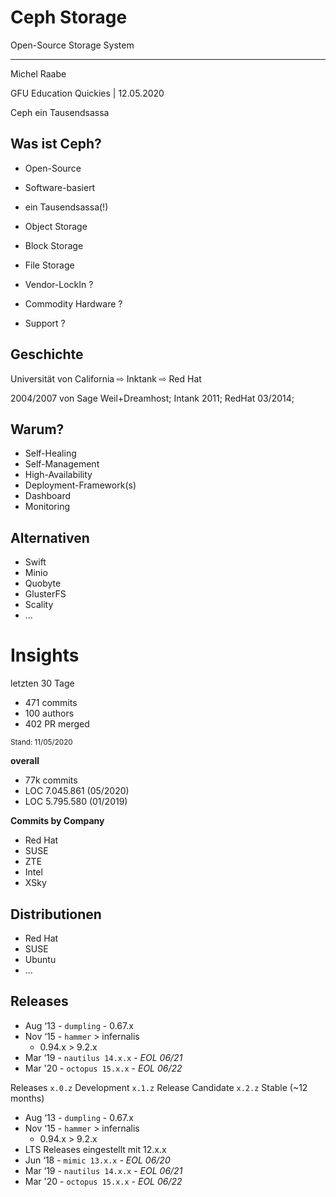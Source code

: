 # Ceph Storage

Open-Source Storage System

* * *

Michel Raabe 

GFU Education Quickies | 12.05.2020

<!-- Note -->
Ceph ein Tausendsassa



## Was ist Ceph?


* Open-Source
* Software-basiert
* ein Tausendsassa(!)


* Object Storage
* Block Storage
* File Storage


* Vendor-LockIn ?
* Commodity Hardware ?
* Support ?


## Geschichte

Universität von California ⇨
Inktank ⇨
Red Hat
<!-- Note -->
2004/2007 von Sage Weil+Dreamhost;
Intank 2011;
RedHat 03/2014;


## Warum?

* Self-Healing
* Self-Management
* High-Availability
* Deployment-Framework(s)
* Dashboard
* Monitoring


## Alternativen

* Swift
* Minio
* Quobyte
* GlusterFS
* Scality
* ...



# Insights

letzten 30 Tage
* 471 commits
* 100 authors
* 402 PR merged

<small>Stand: 11/05/2020</small>


**overall**

* 77k commits
* LOC 7.045.861 (05/2020)
* LOC 5.795.580 (01/2019)


**Commits by Company**

* Red Hat
* SUSE
* ZTE
* Intel
* XSky


## Distributionen

* Red Hat
* SUSE
* Ubuntu
* ...



## Releases

* Aug ‘13 - `dumpling` - 0.67.x
* Nov ‘15 - `hammer` > infernalis
  * 0.94.x > 9.2.x
* Mar ‘19 - `nautilus 14.x.x` - *EOL 06/21*
* Mar '20 - `octopus 15.x.x` - *EOL 06/22*

Releases
`x.0.z`	Development
`x.1.z`	Release Candidate
`x.2.z`	Stable (~12 months)
<!-- Note -->
* Aug ‘13 - `dumpling` - 0.67.x
* Nov ‘15 - `hammer` > infernalis
  * 0.94.x > 9.2.x
* LTS Releases eingestellt mit 12.x.x
* Jun ‘18 - `mimic 13.x.x` - *EOL 06/20*
* Mar ‘19 - `nautilus 14.x.x` - *EOL 06/21*
* Mar '20 - `octopus 15.x.x` - *EOL 06/22*